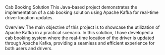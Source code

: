 Cab Booking Solution
This Java-based project demonstrates the implementation of a cab booking solution using Apache Kafka for real-time driver location updates.

Overview
The main objective of this project is to showcase the utilization of Apache Kafka in a practical scenario. In this solution, I have developed a cab booking system where the real-time location of the driver is updated through Apache Kafka, providing a seamless and efficient experience for both users and drivers.
